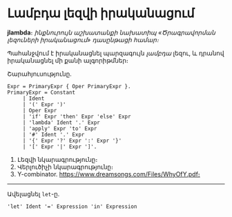 # Լամբդա լեզվի իրականացում

__jlambda__։ _ինքնուրույն աշխատանքի նախատիպ 
«Ծրագրավորման լեզուների իրականացում» դասընթացի համար։_

Պահանջվում է իրականացնել պարզագույն _լամբդա_ լեզու, և դրանով 
իրականացնել մի քանի ալգորիթմներ։ 

Շարահյուսությունը.
````
Expr = PrimaryExpr { Oper PrimaryExpr }.
PrimaryExpr = Constant
     | Ident
     | '(' Expr ')'
     | Oper Expr
     | 'if' Expr 'then' Expr 'else' Expr
     | 'lambda' Ident '.' Expr
     | 'apply' Expr 'to' Expr
     | '#' Ident '.' Expr
     | '{' Expr '?' Expr ':' Expr '}'
     | '[' Expr '|' Expr ']'.
````

1. Լեզվի նկարագրությունը։ 
2. Վերլուծիչի նկարագրությունը։
3. Y-combinator. https://www.dreamsongs.com/Files/WhyOfY.pdf։

----

Ավելացնել `let`-ը. 
````
'let' Ident '=' Expression 'in' Expression
````

